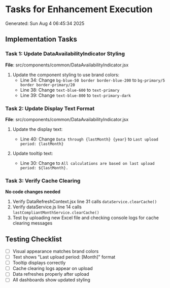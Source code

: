 # Tasks for Enhancement Execution
Generated: Sun Aug 4 06:45:34 2025

## Implementation Tasks

### Task 1: Update DataAvailabilityIndicator Styling
**File**: src/components/common/DataAvailabilityIndicator.jsx

1. Update the component styling to use brand colors:
   - Line 34: Change `bg-blue-50 border border-blue-200` to `bg-primary/5 border border-primary/20`
   - Line 38: Change `text-blue-600` to `text-primary`
   - Line 39: Change `text-blue-800` to `text-primary-dark`

### Task 2: Update Display Text Format
**File**: src/components/common/DataAvailabilityIndicator.jsx

1. Update the display text:
   - Line 40: Change `Data through {lastMonth} {year}` to `Last upload period: {lastMonth}`
   
2. Update tooltip text:
   - Line 30: Change to `All calculations are based on last upload period: ${lastMonth}.`

### Task 3: Verify Cache Clearing
**No code changes needed**

1. Verify DataRefreshContext.jsx line 31 calls `dataService.clearCache()`
2. Verify dataService.js line 14 calls `lastCompliantMonthService.clearCache()`
3. Test by uploading new Excel file and checking console logs for cache clearing messages

## Testing Checklist
- [ ] Visual appearance matches brand colors
- [ ] Text shows "Last upload period: [Month]" format
- [ ] Tooltip displays correctly
- [ ] Cache clearing logs appear on upload
- [ ] Data refreshes properly after upload
- [ ] All dashboards show updated styling